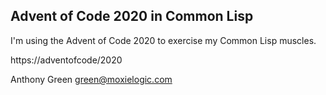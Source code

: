 Advent of Code 2020 in Common Lisp
------------------------------------

I'm using the Advent of Code 2020 to exercise my Common Lisp muscles.

https://adventofcode/2020


Anthony Green <green@moxielogic.com>
